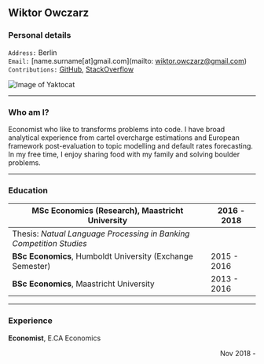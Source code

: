 ## Wiktor Owczarz

### Personal details

`Address:` Berlin  
`Email:` [name.surname[at]gmail.com](mailto: wiktor.owczarz@gmail.com)  
`Contributions:` [GitHub](https://github.com/ln-P), [StackOverflow](https://stackoverflow.com/users/5856119/an-economist?tab=p)  

![Image of Yaktocat](~/images/GitHub-Mark-64px.png)
___

### Who am I?

Economist who like to transforms problems into code. I have broad analytical experience from cartel overcharge estimations and European framework post-evaluation to topic modelling and default rates forecasting. In my free time, I enjoy sharing food with my family and solving boulder problems.

___

### Education  
| **MSc Economics (Research)**, Maastricht University          | 2016 - 2018 |
| ------------------------------------------------------------ | ----------- |
| Thesis: *Natual Language Processing in Banking Competition Studies*        |
| **BSc Economics**, Humboldt University (Exchange Semester)   | 2015 - 2016 |
| **BSc Economics**, Maastricht University                     | 2013 - 2016 |

___

### Experience 

**Economist**, E.CA Economics <div style="text-align: right"> Nov 2018 - </div>

